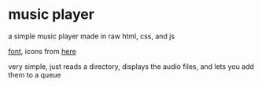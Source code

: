 # music player
a simple music player made in raw html, css, and js

[font](https://fonts.google.com/specimen/Rubik), icons from [here](https://fonts.google.com/icons)

very simple, just reads a directory, displays the audio files, and lets you add them to a queue